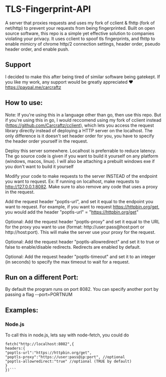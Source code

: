 # TLS-Fingerprint-API

A server that proxies requests and uses my fork of cclient & fhttp (fork of net/http) to prevent your requests from being fingerprinted. Built on open source software, this repo is a simple yet effective solution to companies violating your privacy. It uses cclient to spoof tls fingerprints, and fhttp to enable mimicry of chrome http/2 connection settings, header order, pseudo header order, and enable push.

## Support

I decided to make this after being tired of similar software being gatekept. If you like my work, any support would be greatly appreciated ❤️
https://paypal.me/carcraftz

## How to use:

Note: If you're using this in a language other than go, then use this repo. But if you're using this in go, I would reccomend using my fork of cclient instead (https://github.com/Carcraftz/cclient), which lets you access the request library directly instead of deploying a HTTP server on the localhost. The only difference is it doesn't set header order for you, you have to specify the header order yourself in the request.

Deploy this server somewhere. Localhost is preferrable to reduce latency. The go source code is given if you want to build it yourself on any platform (windows, macos, linux). I will also be attaching a prebuilt windows exe if you don't want to build it yourself

Modify your code to make requests to the server INSTEAD of the endpoint you want to request. Ex: If running on localhost, make requests to http://127.0.0.1:8082. Make sure to also remove any code that uses a proxy in the request.

Add the request header "poptls-url", and set it equal to the endpoint you want to request. For example, if you want to request https://httpbin.org/get, you would add the header "poptls-url" = "https://httpbin.org/get"

Optional: Add the request header "poptls-proxy" and set it equal to the URL for the proxy you want to use (format: http://user:pass@host:port or http://host:port). This will make the server use your proxy for the request.

Optional: Add the request header "poptls-allowredirect" and set it to true or false to enable/disable redirects. Redirects are enabled by default.

Optional: Add the request header "poptls-timeout" and set it to an integer (in seconds) to specify the max timeout to wait for a request.

## Run on a different Port:

By default the program runs on port 8082. You can specify another port by passing a flag --port=PORTNUM

## Examples:

### Node.js

To call this in node.js, lets say with node-fetch, you could do

````
fetch("http://localhost:8082",{
headers:{
"poptls-url":"https://httpbin.org/get",
"poptls-proxy":"https://user:pass@ip:port", //optional
"poptls-allowredirect:"true" //optional (TRUE by default)
}
})```
````
